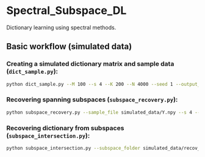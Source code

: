# Spectral_Subspace_DL
Dictionary learning using spectral methods.

## Basic workflow (simulated data)

### Creating a simulated dictionary matrix and sample data (`dict_sample.py`):
```bash 
python dict_sample.py --M 100 --s 4 --K 200 --N 4000 --seed 1 --output_folder simulated_data
```

### Recovering spanning subspaces (`subspace_recovery.py`):
```bash 
python subspace_recovery.py --sample_file simulated_data/Y.npy --s 4 --output_folder simulated_data/recov_subspaces --J 1000
```

### Recovering dictionary from subspaces (`subspace_intersection.py`):
```bash 
python subspace_intersection.py --subspace_folder simulated_data/recov_subspaces --output_folder simulated_data/results --tau 0.5 --end 1000 --eta 0.5
```

